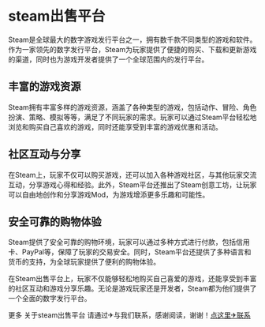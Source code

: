 # steam出售平台

Steam是全球最大的数字游戏发行平台之一，拥有数千款不同类型的游戏和软件。作为一家领先的数字发行平台，Steam为玩家提供了便捷的购买、下载和更新游戏的渠道，同时也为游戏开发者提供了一个全球范围内的发行平台。

## 丰富的游戏资源

Steam拥有丰富多样的游戏资源，涵盖了各种类型的游戏，包括动作、冒险、角色扮演、策略、模拟等等，满足了不同玩家的需求。玩家可以通过Steam平台轻松地浏览和购买自己喜欢的游戏，同时还能享受到丰富的游戏优惠和活动。

## 社区互动与分享

在Steam上，玩家不仅可以购买游戏，还可以加入各种游戏社区，与其他玩家交流互动，分享游戏心得和经验。此外，Steam平台还推出了Steam创意工坊，让玩家可以自由地创作和分享游戏Mod，为游戏增添更多乐趣和可能性。

## 安全可靠的购物体验

Steam提供了安全可靠的购物环境，玩家可以通过多种方式进行付款，包括信用卡、PayPal等，保障了玩家的交易安全。同时，Steam平台还提供了多种语言和货币的支持，为全球玩家提供了便利的购物体验。

在Steam出售平台上，玩家不仅能够轻松地购买自己喜爱的游戏，还能享受到丰富的社区互动和游戏分享乐趣。无论是游戏玩家还是开发者，Steam都为他们提供了一个全面的数字发行平台。

更多 关于steam出售平台 请通过✈与我们联系，感谢阅读，谢谢！[点这里✈联系](https://a.k02.cc)